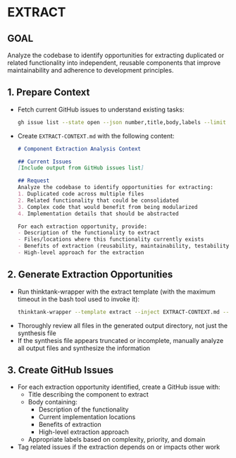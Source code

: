 # EXTRACT

## GOAL
Analyze the codebase to identify opportunities for extracting duplicated or related functionality into independent, reusable components that improve maintainability and adherence to development principles.

## 1. Prepare Context
- Fetch current GitHub issues to understand existing tasks:
  ```bash
  gh issue list --state open --json number,title,body,labels --limit 100
  ```
- Create `EXTRACT-CONTEXT.md` with the following content:
  ```markdown
  # Component Extraction Analysis Context

  ## Current Issues
  [Include output from GitHub issues list]

  ## Request
  Analyze the codebase to identify opportunities for extracting:
  1. Duplicated code across multiple files
  2. Related functionality that could be consolidated
  3. Complex code that would benefit from being modularized
  4. Implementation details that should be abstracted

  For each extraction opportunity, provide:
  - Description of the functionality to extract
  - Files/locations where this functionality currently exists
  - Benefits of extraction (reusability, maintainability, testability, etc.)
  - High-level approach for the extraction
  ```

## 2. Generate Extraction Opportunities
- Run thinktank-wrapper with the extract template (with the maximum timeout in the bash tool used to invoke it):
  ```bash
  thinktank-wrapper --template extract --inject EXTRACT-CONTEXT.md --model-set high_context --include-philosophy --include-glance ./
  ```
- Thoroughly review all files in the generated output directory, not just the synthesis file
- If the synthesis file appears truncated or incomplete, manually analyze all output files and synthesize the information

## 3. Create GitHub Issues
- For each extraction opportunity identified, create a GitHub issue with:
  - Title describing the component to extract
  - Body containing:
    - Description of the functionality
    - Current implementation locations
    - Benefits of extraction
    - High-level extraction approach
  - Appropriate labels based on complexity, priority, and domain
- Tag related issues if the extraction depends on or impacts other work